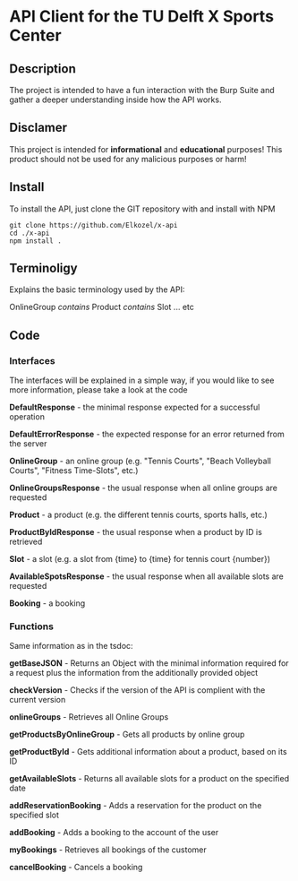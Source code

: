# API Client for the TU Delft X Sports Center

## Description
The project is intended to have a fun interaction with the Burp Suite and gather a deeper understanding inside how the API works.

## Disclamer
This project is intended for **informational** and **educational** purposes! This product should not be used for any malicious purposes or harm!

## Install
To install the API, just clone the GIT repository with and install with NPM
```
git clone https://github.com/Elkozel/x-api
cd ./x-api
npm install .
```

## Terminoligy
Explains the basic terminology used by the API:

OnlineGroup *contains* Product *contains* Slot ... etc

## Code

### Interfaces
The interfaces will be explained in a simple way, if you would like to see more information, please take a look at the code

**DefaultResponse** - the minimal response expected for a successful operation

**DefaultErrorResponse** - the expected response for an error returned from the server

**OnlineGroup** - an online group (e.g. "Tennis Courts", "Beach Volleyball Courts", "Fitness Time-Slots", etc.)

**OnlineGroupsResponse** - the usual response when all online groups are requested

**Product** - a product (e.g. the different tennis courts, sports halls, etc.)

**ProductByIdResponse** - the usual response when a product by ID is retrieved

**Slot** - a slot (e.g. a slot from {time} to {time} for tennis court {number})

**AvailableSpotsResponse** - the usual response when all available slots are requested
    
**Booking** - a booking

### Functions
Same information as in the tsdoc:

**getBaseJSON** - Returns an Object with the minimal information required for a request plus the information from the additionally provided object

**checkVersion** - Checks if the version of the API is complient with the current version

**onlineGroups** - Retrieves all Online Groups

**getProductsByOnlineGroup** - Gets all products by online group

**getProductById** - Gets additional information about a product, based on its ID

**getAvailableSlots** - Returns all available slots for a product on the specified date

**addReservationBooking** - Adds a reservation for the product on the specified slot

**addBooking** - Adds a booking to the account of the user

**myBookings** - Retrieves all bookings of the customer

**cancelBooking** - Cancels a booking